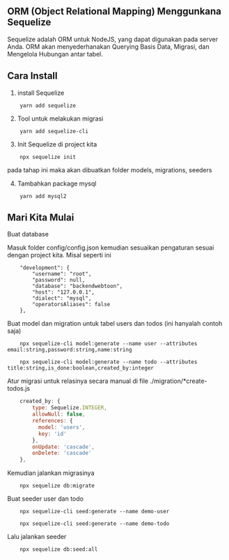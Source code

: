 ## ORM (Object Relational Mapping) Menggunkana Sequelize

Sequelize adalah ORM untuk NodeJS, yang dapat digunakan pada server Anda. ORM akan menyederhanakan Querying Basis Data, Migrasi, dan Mengelola Hubungan antar tabel.

## Cara Install
1. install Sequelize
```
    yarn add sequelize
```

2. Tool untuk melakukan migrasi
```
    yarn add sequelize-cli
```

3. Init Sequelize di project kita
```
    npx sequelize init
```
pada tahap ini maka akan dibuatkan folder models, migrations, seeders

4. Tambahkan package mysql
```
    yarn add mysql2
```

## Mari Kita Mulai
Buat database

Masuk folder config/config.json kemudian sesuaikan pengaturan sesuai dengan project kita. Misal seperti ini
```
    "development": {
        "username": "root",
        "password": null,
        "database": "backendwebtoon",
        "host": "127.0.0.1",
        "dialect": "mysql",
        "operatorsAliases": false
    },
```

Buat model dan migration untuk tabel users dan todos (ini hanyalah contoh saja)
```
    npx sequelize-cli model:generate --name user --attributes email:string,password:string,name:string

    npx sequelize-cli model:generate --name todo --attributes title:string,is_done:boolean,created_by:integer
```

Atur migrasi untuk relasinya secara manual di file ./migration/*create-todos.js
```javascript
    created_by: {
        type: Sequelize.INTEGER,
        allowNull: false,
        references: {
          model: 'users',
          key: 'id'
        },
        onUpdate: 'cascade',
        onDelete: 'cascade'
    },
```

Kemudian jalankan migrasinya
```
    npx sequelize db:migrate
```

Buat seeder user dan todo
```
    npx sequelize-cli seed:generate --name demo-user

    npx sequelize-cli seed:generate --name demo-todo
```

Lalu jalankan seeder
```
    npx sequelize db:seed:all
```